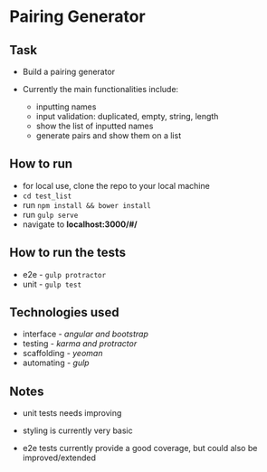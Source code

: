Pairing Generator
===================

Task
-----

* Build a pairing generator

* Currently the main functionalities include:
  - inputting names
  - input validation: duplicated, empty, string, length
  - show the list of inputted names
  - generate pairs and show them on a list

How to run
----

* for local use, clone the repo to your local machine
* `cd test_list`
* run `npm install && bower install`
* run `gulp serve`
* navigate to **localhost:3000/#/**

How to run the tests
----
* e2e - `gulp protractor`
* unit - `gulp test`


Technologies used
----

* interface - *angular and bootstrap*
* testing - *karma and protractor*
* scaffolding - *yeoman*
* automating - *gulp*


Notes
----

* unit tests needs improving

* styling is currently very basic

* e2e tests currently provide a good coverage, but could also be improved/extended





